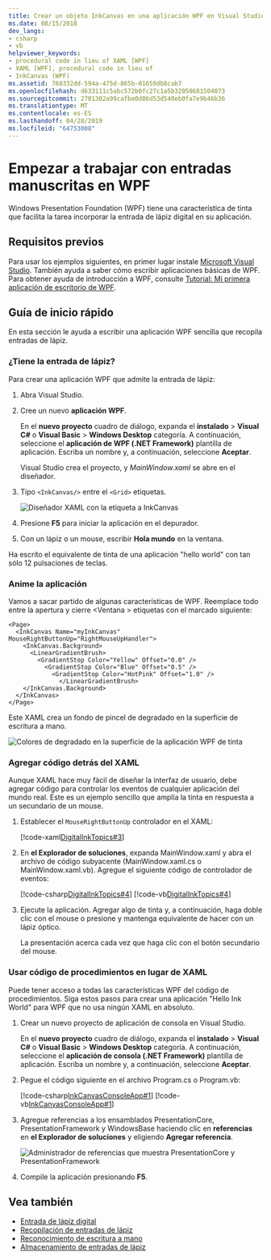 ```yaml
---
title: Crear un objeto InkCanvas en una aplicación WPF en Visual Studio
ms.date: 08/15/2018
dev_langs:
- csharp
- vb
helpviewer_keywords:
- procedural code in lieu of XAML [WPF]
- XAML [WPF], procedural code in lieu of
- InkCanvas (WPF)
ms.assetid: 760332dd-594a-475d-865b-01659db8cab7
ms.openlocfilehash: d633111c5abc572b0fc27c1a5b32050681504073
ms.sourcegitcommit: 2701302a99cafbe0d86d53d540eb0fa7e9b46b36
ms.translationtype: MT
ms.contentlocale: es-ES
ms.lasthandoff: 04/28/2019
ms.locfileid: "64753008"
---
```

# <a name="get-started-with-ink-in-wpf"></a>Empezar a trabajar con entradas manuscritas en WPF

Windows Presentation Foundation (WPF) tiene una característica de tinta que facilita la tarea incorporar la entrada de lápiz digital en su aplicación.

## <a name="prerequisites"></a>Requisitos previos

Para usar los ejemplos siguientes, en primer lugar instale [Microsoft Visual Studio](https://visualstudio.microsoft.com/downloads/?utm_medium=microsoft&utm_source=docs.microsoft.com&utm_campaign=inline+link&utm_content=download+vs2019). También ayuda a saber cómo escribir aplicaciones básicas de WPF. Para obtener ayuda de introducción a WPF, consulte [Tutorial: Mi primera aplicación de escritorio de WPF](../getting-started/walkthrough-my-first-wpf-desktop-application.md).

## <a name="quick-start"></a>Guía de inicio rápido

En esta sección le ayuda a escribir una aplicación WPF sencilla que recopila entradas de lápiz.

### <a name="got-ink"></a>¿Tiene la entrada de lápiz?

Para crear una aplicación WPF que admite la entrada de lápiz:

1. Abra Visual Studio.

2. Cree un nuevo **aplicación WPF**.

   En el **nuevo proyecto** cuadro de diálogo, expanda el **instalado** > **Visual C#** o **Visual Basic**  >   **Windows Desktop** categoría. A continuación, seleccione el **aplicación de WPF (.NET Framework)** plantilla de aplicación. Escriba un nombre y, a continuación, seleccione **Aceptar**.

   Visual Studio crea el proyecto, y *MainWindow.xaml* se abre en el diseñador.

3. Tipo `<InkCanvas/>` entre el `<Grid>` etiquetas.

   ![Diseñador XAML con la etiqueta a InkCanvas](./media/getting-started-with-ink/inkcanvas-xaml.png)

4. Presione **F5** para iniciar la aplicación en el depurador.

5. Con un lápiz o un mouse, escribir **Hola mundo** en la ventana.

Ha escrito el equivalente de tinta de una aplicación "hello world" con tan sólo 12 pulsaciones de teclas.

### <a name="spice-up-your-app"></a>Anime la aplicación

Vamos a sacar partido de algunas características de WPF. Reemplace todo entre la apertura y cierre \<Ventana > etiquetas con el marcado siguiente:

```xaml
<Page>
  <InkCanvas Name="myInkCanvas" MouseRightButtonUp="RightMouseUpHandler">
    <InkCanvas.Background>
      <LinearGradientBrush>
        <GradientStop Color="Yellow" Offset="0.0" />
          <GradientStop Color="Blue" Offset="0.5" />
            <GradientStop Color="HotPink" Offset="1.0" />
              </LinearGradientBrush>
    </InkCanvas.Background>
  </InkCanvas>
</Page>
```

Este XAML crea un fondo de pincel de degradado en la superficie de escritura a mano.

![Colores de degradado en la superficie de la aplicación WPF de tinta](./media/getting-started-with-ink/gradient-colors.png)

### <a name="add-some-code-behind-the-xaml"></a>Agregar código detrás del XAML

Aunque XAML hace muy fácil de diseñar la interfaz de usuario, debe agregar código para controlar los eventos de cualquier aplicación del mundo real. Este es un ejemplo sencillo que amplía la tinta en respuesta a un secundario de un mouse.

1. Establecer el `MouseRightButtonUp` controlador en el XAML:

   [!code-xaml[DigitalInkTopics#3](~/samples/snippets/csharp/VS_Snippets_Wpf/DigitalInkTopics/CSharp/Window2.xaml#3)]

1. En **el Explorador de soluciones**, expanda MainWindow.xaml y abra el archivo de código subyacente (MainWindow.xaml.cs o MainWindow.xaml.vb). Agregue el siguiente código de controlador de eventos:

   [!code-csharp[DigitalInkTopics#4](~/samples/snippets/csharp/VS_Snippets_Wpf/DigitalInkTopics/CSharp/Window2.xaml.cs#4)]
   [!code-vb[DigitalInkTopics#4](~/samples/snippets/visualbasic/VS_Snippets_Wpf/DigitalInkTopics/VisualBasic/Window2.xaml.vb#4)]

1. Ejecute la aplicación. Agregar algo de tinta y, a continuación, haga doble clic con el mouse o presione y mantenga equivalente de hacer con un lápiz óptico.

   La presentación acerca cada vez que haga clic con el botón secundario del mouse.

### <a name="use-procedural-code-instead-of-xaml"></a>Usar código de procedimientos en lugar de XAML

Puede tener acceso a todas las características WPF del código de procedimientos. Siga estos pasos para crear una aplicación "Hello Ink World" para WPF que no usa ningún XAML en absoluto.

1. Crear un nuevo proyecto de aplicación de consola en Visual Studio.

   En el **nuevo proyecto** cuadro de diálogo, expanda el **instalado** > **Visual C#** o **Visual Basic**  >   **Windows Desktop** categoría. A continuación, seleccione el **aplicación de consola (.NET Framework)** plantilla de aplicación. Escriba un nombre y, a continuación, seleccione **Aceptar**.

1. Pegue el código siguiente en el archivo Program.cs o Program.vb:

   [!code-csharp[InkCanvasConsoleApp#1](~/samples/snippets/csharp/VS_Snippets_Wpf/InkCanvasConsoleApp/CSharp/Program.cs#1)]
   [!code-vb[InkCanvasConsoleApp#1](~/samples/snippets/visualbasic/VS_Snippets_Wpf/InkCanvasConsoleApp/VisualBasic/Module1.vb#1)]

1. Agregue referencias a los ensamblados PresentationCore, PresentationFramework y WindowsBase haciendo clic en **referencias** en **el Explorador de soluciones** y eligiendo **Agregar referencia**.

   ![Administrador de referencias que muestra PresentationCore y PresentationFramework](./media/getting-started-with-ink/reference-manager-presentationcore-presentationframework.png)

1. Compile la aplicación presionando **F5**.

## <a name="see-also"></a>Vea también

- [Entrada de lápiz digital](digital-ink.md)
- [Recopilación de entradas de lápiz](collecting-ink.md)
- [Reconocimiento de escritura a mano](handwriting-recognition.md)
- [Almacenamiento de entradas de lápiz](storing-ink.md)
